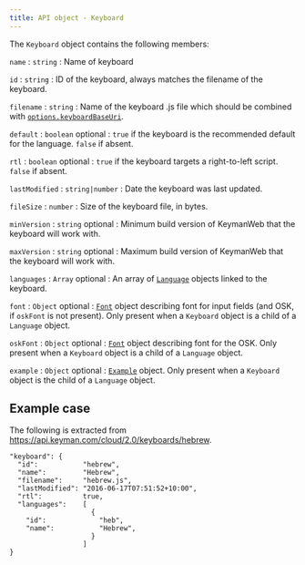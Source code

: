 ```yaml
---
title: API object - Keyboard
---
```


The `Keyboard` object contains the following members:

<div class="itemizedlist" markdown="1">

`name`
:   `string`
:   Name of keyboard

`id`
:   `string`
:   ID of the keyboard, always matches the filename of the keyboard.

`filename`
:   `string`
:   Name of the keyboard .js file which should be combined with
    [`options.keyboardBaseUri`](index#obj-options).

`default`
:   `boolean` <span class="optional">optional</span>
:   `true` if the keyboard is the recommended default for the language.
    `false` if absent.

`rtl`
:   `boolean` <span class="optional">optional</span>
:   `true` if the keyboard targets a right-to-left script. `false` if
    absent.

`lastModified`
:   `string|number`
:   Date the keyboard was last updated.

`fileSize`
:   `number`
:   Size of the keyboard file, in bytes.

`minVersion`
:   `string` <span class="optional">optional</span>
:   Minimum build version of KeymanWeb that the keyboard will work with.

`maxVersion`
:   `string` <span class="optional">optional</span>
:   Maximum build version of KeymanWeb that the keyboard will work with.

`languages`
:   `Array` <span class="optional">optional</span>
:   An array of [`Language`](obj-language) objects linked to the
    keyboard.

`font`
:   `Object` <span class="optional">optional</span>
:   [`Font`](obj-font) object describing font for input fields (and OSK,
    if `oskFont` is not present). Only present when a `Keyboard` object
    is a child of a `Language` object.

`oskFont`
:   `Object` <span class="optional">optional</span>
:   [`Font`](obj-font) object describing font for the OSK. Only present
    when a `Keyboard` object is a child of a `Language` object.

`example`
:   `Object` <span class="optional">optional</span>
:   [`Example`](obj-example) object. Only present when a `Keyboard`
    object is the child of a `Language` object.

</div>

## Example case

The following is extracted from
<https://api.keyman.com/cloud/2.0/keyboards/hebrew>.

```obj-keyboard
"keyboard": {
  "id":           "hebrew",
  "name":         "Hebrew",
  "filename":     "hebrew.js",
  "lastModified": "2016-06-17T07:51:52+10:00",
  "rtl":          true,
  "languages":    [
                    {
    "id":             "heb",
    "name":           "Hebrew",
                    }
                  ]
}
```
